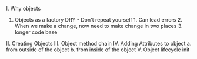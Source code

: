 I. Why objects
  1. Objects as a factory
  DRY -
    Don't repeat yourself
    1. Can lead errors
    2. When we make a change, now need to make change in two places
    3. longer code base

II. Creating Objects
III.  Object method chain
IV. Adding Attributes to object
 a. from outside of the object
 b. from inside of the object
V. Object lifecycle
  init
